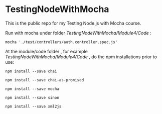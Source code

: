 # TestingNodeWithMocha
This is the public repo for my Testing Node.js with Mocha course.

Run with mocha under folder _TestingNodeWithMocha/Module4/Code_ :

`mocha './test/controllers/auth.controller.spec.js'`

At the module/code folder , for example _TestingNodeWithMocha/Module4/Code_ , do the npm installations prior to use:

`npm install --save chai`

`npm install --save chai-as-promised`

`npm install --save mocha`

`npm install --save sinon`

`npm install --save xml2js`
